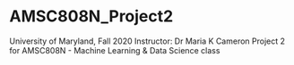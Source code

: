 # AMSC808N_Project2
University of Maryland, Fall 2020
Instructor: Dr Maria K Cameron
Project 2 for AMSC808N - Machine Learning &amp; Data Science class
